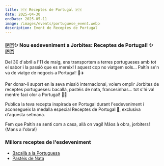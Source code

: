 ```yaml
---
title: 🇵🇹 Receptes de Portugal 🇵🇹
date: 2025-04-30
endDate: 2025-05-11
image: /images/events/portuguese_event.webp
description: Event de Receptes de Portugal
---
```



### 🇵🇹✨ Nou esdeveniment a Jorbites: Receptes de Portugal! ✨🇵🇹

Del 30 d'abril a l'11 de maig, ens transportem a terres portugueses amb tot el sabor i la passió que es mereix!
I aquest cop no viatgem sols... Paltín se'n va de viatge de negocis a Portugal! 🥑✈️

Per donar-li suport en la seva missió internacional, volem omplir Jorbites de receptes portugueses: bacallà, pastéis de nata, francesinhas... tot s'hi val mentre faci olor a Portugal! 🥘🍮

Publica la teva recepta inspirada en Portugal durant l'esdeveniment i aconsegueix la medalla especial Receptes de Portugal 🏅, exclusiva d'aquesta setmana.

Fem que Paltín se senti com a casa, allà on vagi!
Mãos à obra, jorbiters! (Mans a l'obra!)


### Millors receptes de l'esdeveniment

- [Bacallà a la Portuguesa](https://jorbites.com/recipes/68165a38ee13a78468f16625)
- [Pastéis de Nata](https://jorbites.com/recipes/6816564ca8c60818c96860ac)
